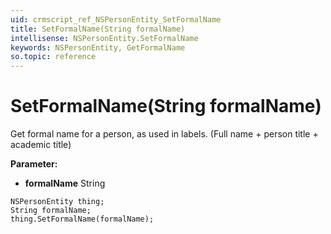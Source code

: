 ```yaml
---
uid: crmscript_ref_NSPersonEntity_SetFormalName
title: SetFormalName(String formalName)
intellisense: NSPersonEntity.SetFormalName
keywords: NSPersonEntity, GetFormalName
so.topic: reference
---
```


# SetFormalName(String formalName)

Get formal name for a person, as used in labels. (Full name + person title + academic title)

**Parameter:** 
 - **formalName** String

```crmscript
NSPersonEntity thing;
String formalName;
thing.SetFormalName(formalName);
```

